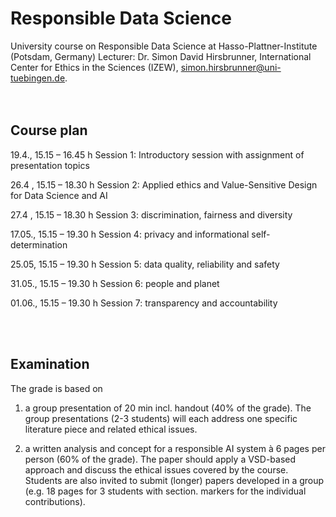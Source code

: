 # Responsible Data Science
University course on Responsible Data Science at Hasso-Plattner-Institute (Potsdam, Germany)
Lecturer: Dr. Simon David Hirsbrunner, International Center for Ethics in the Sciences (IZEW), simon.hirsbrunner@uni-tuebingen.de.   
<br>
<br>




## Course plan

19.4., 15.15 – 16.45 h
Session 1: Introductory session with assignment of presentation topics 

26.4 , 15.15 – 18.30 h
Session 2: Applied ethics and Value-Sensitive Design for Data Science and AI

27.4 , 15.15 – 18.30 h
Session 3: discrimination, fairness and diversity 

17.05., 15.15 – 19.30 h
Session 4: privacy and informational self-determination

25.05, 15.15 – 19.30 h
Session 5: data quality, reliability and safety 

31.05., 15.15 – 19.30 h
Session 6: people and planet

01.06., 15.15 – 19.30 h
Session 7: transparency and accountability

<br>
<br>

## Examination
The grade is based on 

1. a group presentation of 20 min incl. handout (40% of the grade). The group presentations (2-3 students) will each address one specific literature piece and related ethical issues. 

2. a written analysis and concept for a responsible AI system à 6 pages per person (60% of the grade). The paper should apply a VSD-based approach and discuss the ethical issues covered by the course. Students are also invited to submit (longer) papers developed in a group (e.g. 18 pages for 3 students with section. markers for the individual contributions).
